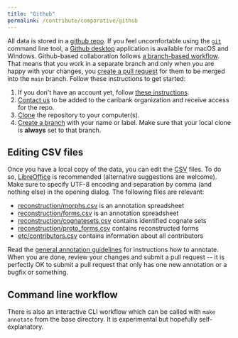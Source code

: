 ```yaml
---
title: "Github"
permalink: /contribute/comparative/github
---
```


All data is stored in a [github repo](https://github.com/caribank/caribank).
If you feel uncomfortable using the [`git`](https://git-scm.com/) command line tool, a [Github desktop](https://docs.github.com/en/desktop/installing-and-configuring-github-desktop) application is available for macOS and Windows.
Github-based collaboration follows [a branch-based workflow](https://docs.github.com/en/get-started/quickstart/github-flow).
That means that you work in a separate branch and only when you are happy with your changes, you [create a pull request](https://docs.github.com/en/pull-requests/collaborating-with-pull-requests/proposing-changes-to-your-work-with-pull-requests/creating-a-pull-request?tool=desktop) for them to be merged into the `main` branch.
Follow these instructions to get started:

1. If you don't have an account yet, follow [these instructions](https://docs.github.com/en/get-started/onboarding/getting-started-with-your-github-account).
2. [Contact us](mailto:caribanresources@gmail.com) to be added to the caribank organization and receive access for the repo.
3. [Clone](https://docs.github.com/en/repositories/creating-and-managing-repositories/cloning-a-repository) the repository to your computer(s).
4. [Create a branch](https://docs.github.com/en/pull-requests/collaborating-with-pull-requests/proposing-changes-to-your-work-with-pull-requests/creating-and-deleting-branches-within-your-repository) with your name or label. Make sure that your local clone is **always** set to that branch.


## Editing CSV files
Once you have a local copy of the data, you can edit the [CSV](https://en.wikipedia.org/wiki/Comma-separated_values) files.
To do so, [LibreOffice](https://www.libreoffice.org/) is recommended (alternative suggestions are welcome).
Make sure to specify UTF-8 encoding and separation by comma (and nothing else) in the opening dialog.
The following files are relevant:

* [reconstruction/morphs.csv](https://github.com/caribank/caribank/blob/main/reconstruction/morphs.csv) is an annotation spreadsheet
* [reconstruction/forms.csv](https://github.com/caribank/caribank/blob/main/reconstruction/forms.csv) is an annotation spreadsheet
* [reconstruction/cognatesets.csv](https://github.com/caribank/caribank/blob/main/reconstruction/cognatesets.csv) contains identified cognate sets
* [reconstruction/proto_forms.csv](https://github.com/caribank/caribank/blob/main/reconstruction/proto_forms.csv) contains reconstructed forms
* [etc/contributors.csv](https://github.com/caribank/caribank/blob/main/etc/contributors.csv) contains information about all contributors

Read the [general annotation guidelines](http://localhost:4000/contribute/comparative) for instructions how to annotate.
When you are done, review your changes and submit a pull request -- it is perfectly OK to submit a pull request that only has one new annotation or a bugfix or something.

## Command line workflow
There is also an interactive CLI workflow which can be called with `make annotate` from the base directory.
It is experimental but hopefully self-explanatory.
